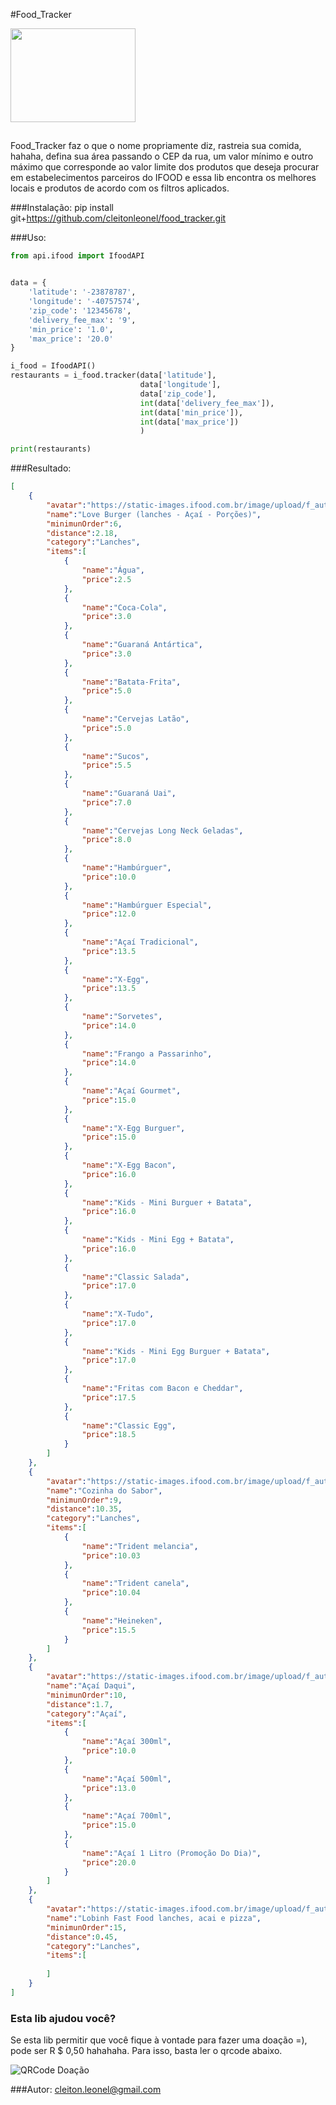 #Food_Tracker

<img title="Food_Tracker" src="https://raw.githubusercontent.com/cleitonleonel/food_tracker/master/tracker.svg" width="200" height="150" alt=""/>

##

Food_Tracker faz o que o nome propriamente diz, rastreia sua comida, hahaha, defina sua área
passando o CEP da rua, um valor mínimo e outro máximo que corresponde ao valor limite dos produtos
que deseja procurar em estabelecimentos parceiros do IFOOD e essa lib encontra os melhores locais e
produtos de acordo com os filtros aplicados.

###Instalação:
pip install git+https://github.com/cleitonleonel/food_tracker.git

###Uso:
```python
from api.ifood import IfoodAPI


data = {
    'latitude': '-23878787',
    'longitude': '-40757574',
    'zip_code': '12345678',
    'delivery_fee_max': '9',
    'min_price': '1.0',
    'max_price': '20.0'
}

i_food = IfoodAPI()
restaurants = i_food.tracker(data['latitude'],
                             data['longitude'],
                             data['zip_code'],
                             int(data['delivery_fee_max']),
                             int(data['min_price']),
                             int(data['max_price'])
                             )

print(restaurants)

```

###Resultado:
```json
[
    {
        "avatar":"https://static-images.ifood.com.br/image/upload/f_auto,t_high/logosgde/55dfa66c-6a2f-4b5a-86c2-382ff3939af6/202004021825_mKTb_i.png",
        "name":"Love Burger (lanches - Açaí - Porções)",
        "minimunOrder":6,
        "distance":2.18,
        "category":"Lanches",
        "items":[
            {
                "name":"Água",
                "price":2.5
            },
            {
                "name":"Coca-Cola",
                "price":3.0
            },
            {
                "name":"Guaraná Antártica",
                "price":3.0
            },
            {
                "name":"Batata-Frita",
                "price":5.0
            },
            {
                "name":"Cervejas Latão",
                "price":5.0
            },
            {
                "name":"Sucos",
                "price":5.5
            },
            {
                "name":"Guaraná Uai",
                "price":7.0
            },
            {
                "name":"Cervejas Long Neck Geladas",
                "price":8.0
            },
            {
                "name":"Hambúrguer",
                "price":10.0
            },
            {
                "name":"Hambúrguer Especial",
                "price":12.0
            },
            {
                "name":"Açaí Tradicional",
                "price":13.5
            },
            {
                "name":"X-Egg",
                "price":13.5
            },
            {
                "name":"Sorvetes",
                "price":14.0
            },
            {
                "name":"Frango a Passarinho",
                "price":14.0
            },
            {
                "name":"Açaí Gourmet",
                "price":15.0
            },
            {
                "name":"X-Egg Burguer",
                "price":15.0
            },
            {
                "name":"X-Egg Bacon",
                "price":16.0
            },
            {
                "name":"Kids - Mini Burguer + Batata",
                "price":16.0
            },
            {
                "name":"Kids - Mini Egg + Batata",
                "price":16.0
            },
            {
                "name":"Classic Salada",
                "price":17.0
            },
            {
                "name":"X-Tudo",
                "price":17.0
            },
            {
                "name":"Kids - Mini Egg Burguer + Batata",
                "price":17.0
            },
            {
                "name":"Fritas com Bacon e Cheddar",
                "price":17.5
            },
            {
                "name":"Classic Egg",
                "price":18.5
            }
        ]
    },
    {
        "avatar":"https://static-images.ifood.com.br/image/upload/f_auto,t_high/logosgde/cfc336a9-faa7-49fa-927d-9b8fe0e54d12/202101251215_V3p6_.jpeg",
        "name":"Cozinha do Sabor",
        "minimunOrder":9,
        "distance":10.35,
        "category":"Lanches",
        "items":[
            {
                "name":"Trident melancia",
                "price":10.03
            },
            {
                "name":"Trident canela",
                "price":10.04
            },
            {
                "name":"Heineken",
                "price":15.5
            }
        ]
    },
    {
        "avatar":"https://static-images.ifood.com.br/image/upload/f_auto,t_high/logosgde/0cc90301-663f-4a54-9dc3-dae6e5b7e147/202008171716_AbpU_i.jpg",
        "name":"Açaí Daqui",
        "minimunOrder":10,
        "distance":1.7,
        "category":"Açaí",
        "items":[
            {
                "name":"Açaí 300ml",
                "price":10.0
            },
            {
                "name":"Açaí 500ml",
                "price":13.0
            },
            {
                "name":"Açaí 700ml",
                "price":15.0
            },
            {
                "name":"Açaí 1 Litro (Promoção Do Dia)",
                "price":20.0
            }
        ]
    },
    {
        "avatar":"https://static-images.ifood.com.br/image/upload/f_auto,t_high/logosgde/aa3056dd-9906-43e1-8e06-2502246f402f/202006081920_iAID_i.jpg",
        "name":"Lobinh Fast Food lanches, acai e pizza",
        "minimunOrder":15,
        "distance":0.45,
        "category":"Lanches",
        "items":[
            
        ]
    }
]
```

### Esta lib ajudou você?

Se esta lib permitir que você fique à vontade para fazer uma doação =), pode ser R $ 0,50 hahahaha. Para isso, basta ler o qrcode abaixo.

![QRCode Doação](https://github.com/cleitonleonel/pypix/blob/master/qrcode.png?raw=true)

###Autor:
cleiton.leonel@gmail.com
